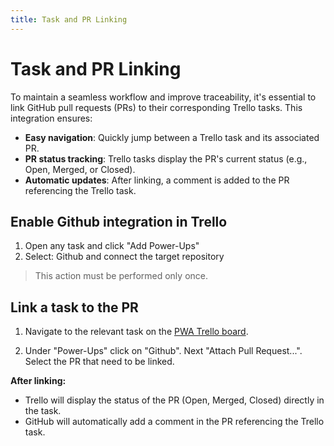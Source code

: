 ```yaml
---
title: Task and PR Linking
---
```


# Task and PR Linking

To maintain a seamless workflow and improve traceability, it's essential to link GitHub pull requests (PRs) to their corresponding Trello tasks. This integration ensures:

- **Easy navigation**: Quickly jump between a Trello task and its associated PR.
- **PR status tracking**: Trello tasks display the PR's current status (e.g., Open, Merged, or Closed).
- **Automatic updates**: After linking, a comment is added to the PR referencing the Trello task.

## Enable Github integration in Trello

1. Open any task and click "Add Power-Ups"
2. Select: Github and connect the target repository

> This action must be performed only once.

## Link a task to the PR

1. Navigate to the relevant task on the [PWA Trello board](https://trello.com/b/tbpQhTTM/pwa).

2. Under "Power-Ups" click on "Github". Next "Attach Pull Request...". Select the PR that need to be linked.

**After linking:**

- Trello will display the status of the PR (Open, Merged, Closed) directly in the task.
- GitHub will automatically add a comment in the PR referencing the Trello task.
